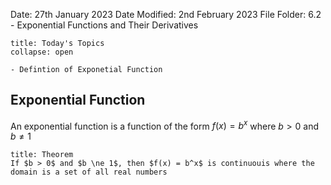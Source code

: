 Date: 27th January 2023
Date Modified: 2nd February 2023
File Folder: 6.2 - Exponential Functions and Their Derivatives

```ad-abstract
title: Today's Topics
collapse: open

- Defintion of Exponetial Function

```

## Exponential Function

An exponential function is a function of the form $f(x) = b^x$ where $b > 0$ and $b \ne 1$

```ad-abstract
title: Theorem
If $b > 0$ and $b \ne 1$, then $f(x) = b^x$ is continuouis where the domain is a set of all real numbers 
```


